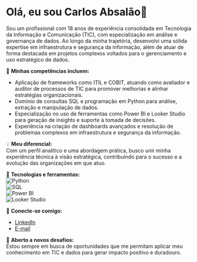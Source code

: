 # Olá, eu sou Carlos Absalão👋  

Sou um profissional com 18 anos de experiência consolidada em Tecnologia da Informação e Comunicação (TIC), com especialização em análise e governança de dados. Ao longo da minha trajetória, desenvolvi uma sólida expertise em infraestrutura e segurança da informação, além de atuar de forma destacada em projetos complexos voltados para o gerenciamento e uso estratégico de dados.

📌 **Minhas competências incluem:**  
- Aplicação de frameworks como ITIL e COBIT, atuando como avaliador e auditor de processos de TIC para promover melhorias e alinhar estratégias organizacionais.  
- Domínio de consultas SQL e programação em Python para análise, extração e manipulação de dados.  
- Especialização no uso de ferramentas como Power BI e Looker Studio para geração de insights e suporte à tomada de decisões.  
- Experiência na criação de dashboards avançados e resolução de problemas complexos em infraestrutura e segurança da informação.  

💡 **Meu diferencial:**  
Com um perfil analítico e uma abordagem prática, busco unir minha experiência técnica à visão estratégica, contribuindo para o sucesso e a evolução das organizações em que atuo.  

🚀 **Tecnologias e ferramentas:**  
![Python](https://img.shields.io/badge/Python-3776AB?style=for-the-badge&logo=python&logoColor=white)  
![SQL](https://img.shields.io/badge/SQL-CC2927?style=for-the-badge&logo=microsoftsqlserver&logoColor=white)  
![Power BI](https://img.shields.io/badge/Power_BI-F2C811?style=for-the-badge&logo=powerbi&logoColor=black)  
![Looker Studio](https://img.shields.io/badge/Looker_Studio-4285F4?style=for-the-badge&logo=google&logoColor=white)  

🔗 **Conecte-se comigo:**  
- [LinkedIn](www.linkedin.com/in/carlos-absalão)  
- [E-mail](choabsalao@gmail.com)  

🌟 **Aberto a novos desafios:**  
Estou sempre em busca de oportunidades que me permitam aplicar meu conhecimento em TIC e dados para gerar impacto positivo e duradouro.  
